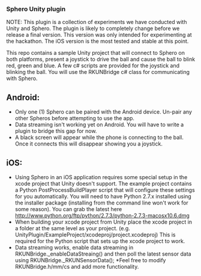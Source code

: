 ### **Sphero Unity plugin**
NOTE: This plugin is a collection of experiments we have conducted with Unity and Sphero.  The plugin is likely to completely change before we release a final version.  This version was only intended for experimenting at the hackathon.  The iOS version is the most tested and stable at this point.

This repo contains a sample Unity project that will connect to Sphero on both platforms, present a joystick to drive the ball and cause the ball to blink red, green and blue.  A few c# scripts are provided for the joystick and blinking the ball.  You will use the RKUNBridge c# class for communicating with Sphero.

## Android:
* Only one (1) Sphero can be paired with the Android device.  Un-pair any other Spheros before attempting to use the app.
* Data streaming isn't working yet on Android.  You will have to write a plugin to bridge this gap for now.
* A black screen will appear while the phone is connecting to the ball. Once it connects this will disappear showing you a joystick.

## iOS:
* Using Sphero in an iOS application requires some special setup in the xcode project that Unity doesn't support.  The example project contains a Python PostProcessBuildPlayer script that will configure these settings for you automatically.  You will need to have Python 2.7.x installed using the installer package (installing from the command line won't work for some reason).  You can grab the latest here http://www.python.org/ftp/python/2.7.3/python-2.7.3-macosx10.6.dmg
*  When building your xcode project from Unity place the xcode project in a folder at the same level as your project.  (e.g. UnityPlugin/ExampleProject/xcodeproj/project.xcodeproj)  This is required for the Python script that sets up the xcode project to work.
* Data streaming works, enable data streaming in RKUNBridge.\_enableDataStreaing() and then poll the latest sensor data using RKUNBridge.\_RKUNSensorData();
*Feel free to modify RKUNBridge.h/mm/cs and add more functionality.